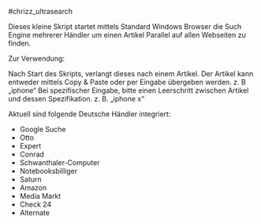  #chrizz_ultrasearch

Dieses kleine Skript startet mittels Standard Windows Browser die Such Engine mehrerer Händler um einen Artikel Parallel auf allen Webseiten zu finden.

Zur Verwendung:

Nach Start des Skripts, verlangt dieses nach einem Artikel.
Der Artikel kann entweder mittels Copy & Paste oder per Eingabe übergeben werden.
z. B
„iphone“
Bei spezifischer Eingabe, bitte einen Leerschritt zwischen Artikel und dessen Spezifikation.
z. B.
„iphone x“

Aktuell sind folgende Deutsche Händler integriert:

-	Google Suche
-	Otto
-	Expert
-	Conrad
-	Schwanthaler-Computer
-	Notebooksbilliger
-	Saturn
-	Amazon
-	Media Markt
-	Check 24
-	Alternate
